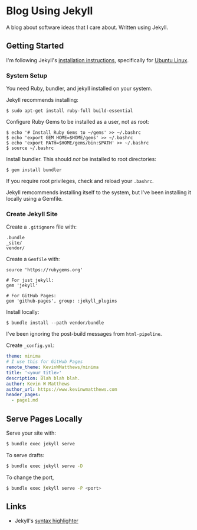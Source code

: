 # Blog Using Jekyll

A blog about software ideas that I care about. Written using Jekyll.


## Getting Started

I'm following Jekyll's [installation instructions](https://jekyllrb.com/docs/installation/),
specifically for [Ubuntu Linux](https://jekyllrb.com/docs/installation/ubuntu/).


### System Setup

You need Ruby, bundler, and jekyll installed on your system.

Jekyll recommends installing:

```
$ sudo apt-get install ruby-full build-essential
```

Configure Ruby Gems to be installed as a user, not as root:

```
$ echo '# Install Ruby Gems to ~/gems' >> ~/.bashrc
$ echo 'export GEM_HOME=$HOME/gems' >> ~/.bashrc
$ echo 'export PATH=$HOME/gems/bin:$PATH' >> ~/.bashrc
$ source ~/.bashrc
```

Install bundler. This should *not* be installed to root directories:

```
$ gem install bundler
```

If you require root privileges, check and reload your `.bashrc`.

Jekyll remcommends installing itself to the system, but I've been
installing it locally using a Gemfile.


### Create Jekyll Site

Create a `.gitignore` file with:

```
.bundle
_site/
vendor/
```

Create a `Gemfile` with:

```
source 'https://rubygems.org'

# For just jekyll:
gem 'jekyll'

# For GitHub Pages:
gem 'github-pages', group: :jekyll_plugins
```

Install locally:

```
$ bundle install --path vendor/bundle
```

I've been ignoring the post-build messages from `html-pipeline`.

Create `_config.yml`:

```yml
theme: minima
# I use this for GitHub Pages
remote_theme: KevinWMatthews/minima
title: '<your_title>'
description: Blah blah blah.
author: Kevin W Matthews
author_url: https://www.kevinwmatthews.com
header_pages:
  - page1.md
```


## Serve Pages Locally

Serve your site with:

```bash
$ bundle exec jekyll serve
```

To serve drafts:
```bash
$ bundle exec jekyll serve -D
```

To change the port,
```bash
$ bundle exec jekyll serve -P <port>
```


## Links

  * Jekyll's [syntax highlighter](https://github.com/jneen/rouge/wiki/List-of-supported-languages-and-lexers)
